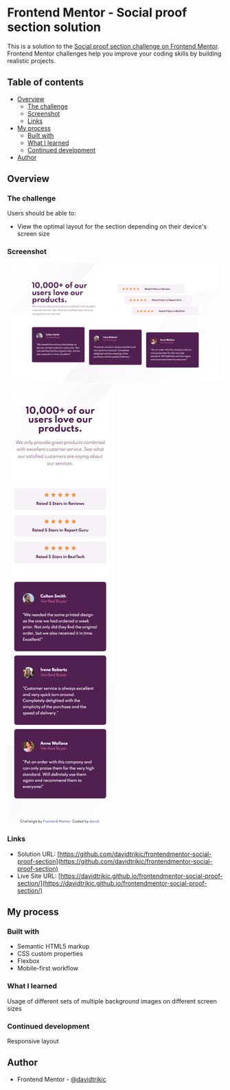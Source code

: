 # Frontend Mentor - Social proof section solution

This is a solution to the [Social proof section challenge on Frontend Mentor](https://www.frontendmentor.io/challenges/social-proof-section-6e0qTv_bA). Frontend Mentor challenges help you improve your coding skills by building realistic projects. 

## Table of contents

- [Overview](#overview)
  - [The challenge](#the-challenge)
  - [Screenshot](#screenshot)
  - [Links](#links)
- [My process](#my-process)
  - [Built with](#built-with)
  - [What I learned](#what-i-learned)
  - [Continued development](#continued-development)
- [Author](#author)

## Overview

### The challenge

Users should be able to:

- View the optimal layout for the section depending on their device's screen size

### Screenshot

![](./screenshots/screenshot_1.png)
![](./screenshots/screenshot_2.png)

### Links

- Solution URL: [https://github.com/davidtrikic/frontendmentor-social-proof-section](https://github.com/davidtrikic/frontendmentor-social-proof-section)
- Live Site URL: [https://davidtrikic.github.io/frontendmentor-social-proof-section/](https://davidtrikic.github.io/frontendmentor-social-proof-section/)

## My process

### Built with

- Semantic HTML5 markup
- CSS custom properties
- Flexbox
- Mobile-first workflow

### What I learned

Usage of different sets of multiple background images on different screen sizes

### Continued development

Responsive layout

## Author

- Frontend Mentor - [@davidtrikic](https://www.frontendmentor.io/profile/davidtrikic)


